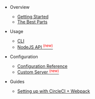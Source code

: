 * Overview
  * [Getting Started](README.md)
  * [The Best Parts](getting-started/the-best-parts.md)

* Usage
  * [CLI](apis/cli.md)
  * [NodeJS API <sup style="color:red">(new)<sup>](apis/nodejs.md)

* Configuration
  * [Configuration Reference](configuration/configuration.md)
  * [Custom Server <sup style="color:red">(new)<sup>](configuration/custom-server.md)

* Guides
  * [Setting up with CircleCI + Webpack](guides/circleci-webpack.md)
